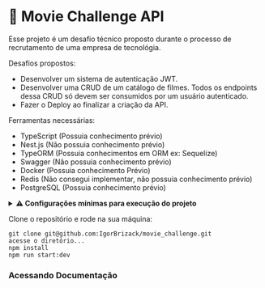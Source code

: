 
# :movie_camera: Movie Challenge API

Esse projeto é um desafio técnico proposto durante o processo de recrutamento de uma empresa de tecnológia. 

Desafios propostos: 
- Desenvolver um sistema de autenticação JWT.
- Desenvolver uma CRUD de um catálogo de filmes. Todos os endpoints dessa CRUD só devem ser consumidos por um usuário autenticado.
- Fazer o Deploy ao finalizar a criação da API.

Ferramentas necessárias:
- TypeScript (Possuia conhecimento prévio)
- Nest.js (Não possuia conhecimento prévio)
- TypeORM (Possuia conhecimentos em ORM ex: Sequelize)
- Swagger (Não possuia conhecimento prévio)
- Docker (Possuia conhecimento Prévio)
- Redis (Não consegui implementar, não possuia conhecimento prévio)
- PostgreSQL (Possuia conhecimento prévio)

<details>
<summary><strong> ⚠️ Configurações mínimas para execução do projeto</strong></summary><br />
 
 Na sua máquina deve ter:
  - Sistema Operacional Distribuição Unix
  - Node
  - Docker
  - Docker-compose
 
 </details>

Clone o repositório e rode na sua máquina:

```
git clone git@github.com:IgorBrizack/movie_challenge.git
acesse o diretório...
npm install
npm run start:dev
```


### Acessando Documentação 
